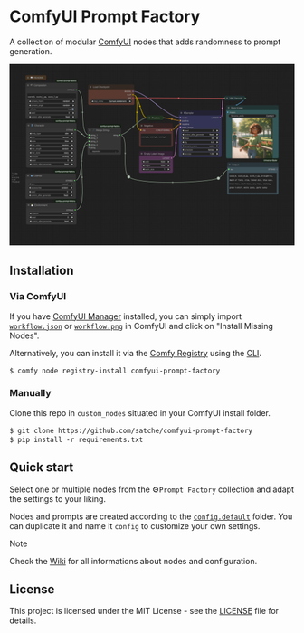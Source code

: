 # ComfyUI Prompt Factory

A collection of modular [ComfyUI](https://github.com/comfyanonymous/ComfyUI) nodes that adds randomness to prompt generation.

![Prompt Factory Workflow](workflow.png)

## Installation

### Via ComfyUI

If you have [ComfyUI Manager](https://github.com/ltdrdata/ComfyUI-Manager) installed, you can simply import [`workflow.json`](workflow.json) or [`workflow.png`](workflow.png) in ComfyUI and click on "Install Missing Nodes".

Alternatively, you can install it via the [Comfy Registry](https://registry.comfy.org/publishers/satche/nodes/comfyui-prompt-factory) using the [CLI](https://docs.comfy.org/comfy-cli/getting-started#install-cli).

```shell
$ comfy node registry-install comfyui-prompt-factory
```

### Manually

Clone this repo in `custom_nodes` situated in your ComfyUI install folder.

```shell
$ git clone https://github.com/satche/comfyui-prompt-factory
$ pip install -r requirements.txt
```

## Quick start

Select one or multiple nodes from the ⚙️`Prompt Factory` collection and adapt the settings to your liking.

Nodes and prompts are created according to the [`config.default`](config.default) folder. You can duplicate it and name it `config` to customize your own settings.

> [!NOTE]
> Check the [Wiki](https://github.com/satche/comfyui-prompt-factory/wiki) for all informations about nodes and configuration.

## License

This project is licensed under the MIT License - see the [LICENSE](LICENSE) file for details.
